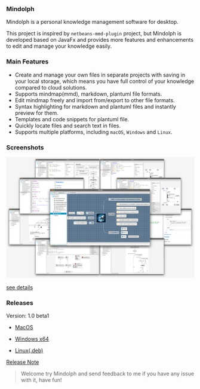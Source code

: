 ### Mindolph

Mindolph is a personal knowledge management software for desktop. 

This project is inspired by `netbeans-mmd-plugin` project, but Mindolph is developed based on JavaFx and provides more features and enhancements to edit and manage your knowledge easily.


### Main Features
* Create and manage your own files in separate projects with saving in your local storage, which means you have full control of your knowledge compared to cloud solutions.
* Supports mindmap(mmd), markdown, plantuml file formats.
* Edit mindmap freely and import from/export to other file formats.
* Syntax highlighting for markdown and plantuml files and instantly preview for them.
* Templates and code snippets for plantuml file.
* Quickly locate files and search text in files.
* Supports multiple platforms, including `macOS`, `Windows` and `Linux`.

### Screenshots
![](docs/main.png)

[see details](docs/screenshots.md)

### Releases

Version: 1.0 beta1

* [MacOS](https://github.com/mindolph/Mindolph/releases/download/1.0-beta1-1/Mindolph-1.0-beta1-1.dmg)

* [Windows x64](https://github.com/mindolph/Mindolph/releases/download/1.0-beta1/Mindolph-v1.0-beta1.msi)

* [Linux(.deb)](https://github.com/mindolph/Mindolph/releases/download/1.0-beta1/mindolph-v1.0-beta1_amd64.deb)

[Release Note](docs/release_notes.md)


> Welcome try Mindolph and send feedback to me if you have any issue with it, have fun!